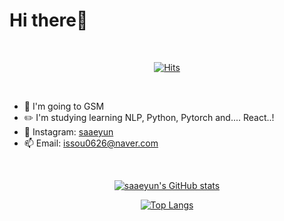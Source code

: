 <h1>Hi there👋</h1>

<br>

<div align=center>
  
[![Hits](https://hits.seeyoufarm.com/api/count/incr/badge.svg?url=https%3A%2F%2Fgithub.com%2Fgjbae1212%2FDuggun&count_bg=%23B5E5FF&title_bg=%23FFD1E8&icon=bmw.svg&icon_color=%23E7E7E7&title=hits&edge_flat=false)](https://hits.seeyoufarm.com)

</div>

<br>

* 🏫 I'm going to GSM
* ✏️ I'm studying learning NLP, Python, Pytorch and.... React..!
* 👟 Instagram: [saaeyun](https://www.instagram.com/saaeyun)
* 📫 Email: <issou0626@naver.com>  

<br>

<div align=center>
  
[![saaeyun's GitHub stats](https://github-readme-stats.vercel.app/api?username=saaeyun&show_icons=true)](https://github.com/saaeyun/github-readme-stats)

[![Top Langs](https://github-readme-stats.vercel.app/api/top-langs/?username=saaeyun&layout=compact)](https://github.com/saaeyun/github-readme-stats)

</div>
